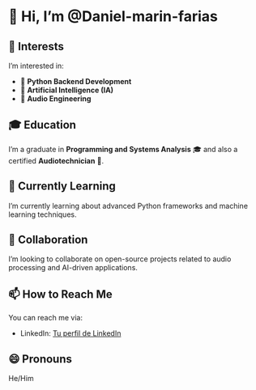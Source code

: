 # 👋 Hi, I’m @Daniel-marin-farias

## 👀 Interests
I’m interested in:
- 🐍 **Python Backend Development**
- 🤖 **Artificial Intelligence (IA)**
- 🎵 **Audio Engineering**

## 🎓 Education
I’m a graduate in **Programming and Systems Analysis** 🎓 and also a certified **Audiotechnician** 🎤.

## 🌱 Currently Learning
I’m currently learning about advanced Python frameworks and machine learning techniques.

## 💞️ Collaboration
I’m looking to collaborate on open-source projects related to audio processing and AI-driven applications.

## 📫 How to Reach Me
You can reach me via:

- LinkedIn: [Tu perfil de LinkedIn](https://www.linkedin.com/in/daniel-marin-farias/)

## 😄 Pronouns
He/Him

